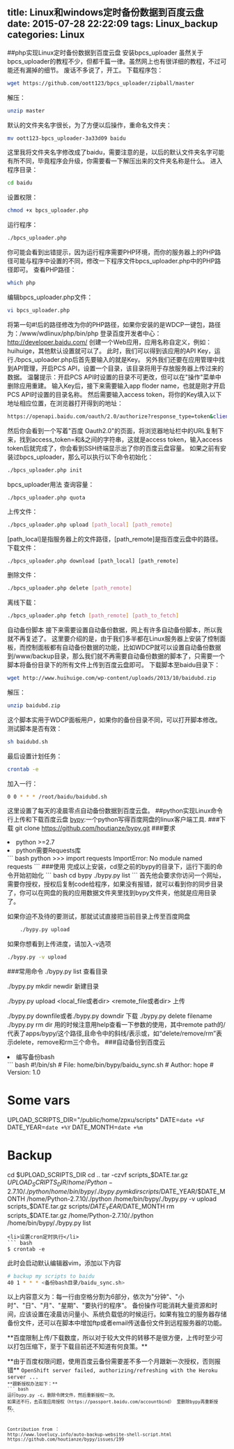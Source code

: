 title: Linux和windows定时备份数据到百度云盘
date: 2015-07-28 22:22:09
tags: Linux_backup
categories: Linux
---
##php实现Linux定时备份数据到百度云盘
安装bpcs_uploader 虽然关于bpcs_uploader的教程不少，但都千篇一律。虽然网上也有很详细的教程，不过可能还有漏掉的细节。
废话不多说了，开工。
下载程序包：
``` bash
wget https://github.com/oott123/bpcs_uploader/zipball/master
```
解压：
``` bash
unzip master
```
默认的文件夹名字很长，为了方便以后操作，重命名文件夹：
``` bash
mv oott123-bpcs_uploader-3a33d09 baidu
```
这里我将文件夹名字修改成了baidu，需要注意的是，以后的默认文件夹名字可能有所不同，毕竟程序会升级，你需要看一下解压出来的文件夹名称是什么。
进入程序目录：
``` bash
cd baidu
```
设置权限：
``` bash
chmod +x bpcs_uploader.php
```
运行程序：
``` bash
./bpcs_uploader.php
```
你可能会看到出错提示，因为运行程序需要PHP环境，而你的服务器上的PHP路径可能与程序中设置的不同，修改一下程序文件bpcs_uploader.php中的PHP路径即可。
查看PHP路径：
``` bash
which php
```
编辑bpcs_uploader.php文件：
``` bash
vi bpcs_uploader.php
```
将第一句#!后的路径修改为你的PHP路径，如果你安装的是WDCP一键包，路径为：/www/wdlinux/php/bin/php
登录百度开发者中心：http://developer.baidu.com/
创建一个Web应用，应用名称自定义，例如：huihuige，其他默认设置就可以了。
此时，我们可以得到该应用的API Key，运行./bpcs_uploader.php后首先要输入的就是Key。
另外我们还要在应用管理中找到API管理，开启PCS API，设置一个目录，该目录将用于存放服务器上传过来的数据。
温馨提示：开启PCS API时设置的目录不可更改，但可以在"操作"菜单中删除应用重建。
输入Key后，接下来需要输入app floder name，也就是刚才开启PCS API时设置的目录名称。
然后需要输入access token，将你的Key填入以下地址相应位置，在浏览器打开得到的地址：
``` bash
https://openapi.baidu.com/oauth/2.0/authorize?response_type=token&client_id=KEY&redirect_uri=oob&scope=netdisk
```
然后你会看到一个写着"百度 Oauth2.0"的页面，将浏览器地址栏中的URL复制下来，找到access_token=和&之间的字符串，这就是access token，输入access token后就完成了，你会看到SSH终端显示出了你的百度云盘容量。
如果之前有安装过bpcs_uploader，那么可以执行以下命令初始化：
``` bash
./bpcs_uploader.php init
```
bpcs_uploader用法 查询容量：
``` bash
./bpcs_uploader.php quota
```
上传文件：
``` bash
./bpcs_uploader.php upload [path_local] [path_remote]
```
[path_local]是指服务器上的文件路径，[path_remote]是指百度云盘中的路径。
下载文件：
```
./bpcs_uploader.php download [path_local] [path_remote]
```
删除文件：
``` bash
./bpcs_uploader.php delete [path_remote]
```
离线下载：
``` bash
./bpcs_uploader.php fetch [path_remote] [path_to_fetch]
```
自动备份脚本 接下来需要设置自动备份数据，网上有许多自动备份脚本，所以我就不再复述了。
这里要介绍的是，由于我们多半都在Linux服务器上安装了控制面板，而控制面板都有自动备份数据的功能，比如WDCP就可以设置自动备份数据到/www/backup目录，那么我们就不再需要自动备份数据的脚本了，只需要一个脚本将备份目录下的所有文件上传到百度云盘即可。
下载脚本至baidu目录下：
``` bash
wget http://www.huihuige.com/wp-content/uploads/2013/10/baidubd.zip
```
解压：
``` bash
unzip baidubd.zip
```
这个脚本实用于WDCP面板用户，如果你的备份目录不同，可以打开脚本修改。
测试脚本是否有效：
``` bash
sh baidubd.sh
``` 
最后设置计划任务：
``` bash
crontab -e
```
加入一行：
``` bash
0 0 * * * /root/baidu/baidubd.sh
```
这里设置了每天的凌晨零点自动备份数据到百度云盘。
##python实现Linux命令行上传和下载百度云盘
<a href="https://github.com/houtianze/bypy" target="_blank">bypy</a>:一个python写得百度网盘的linux客户端工具.
###下载
	git clone https://github.com/houtianze/bypy.git
###要求
<li>python >=2.7</li>
<li>python需要Requests库</li>
``` bash
	python
	>>> import requests
	ImportError: No module named requests
```
###使用
完成以上安装，cd至之前的bypy的目录下，运行下面的命令开始初始化
``` bash	
	cd bypy
	./bypy.py list
```
首先他会要求你访问一个网址，需要你授权，授权后复制code给程序，如果没有报错，就可以看到你的同步目录了，你可以在网盘的我的应用数据文件夹里找到bypy文件夹，他就是应用目录了。

如果你迫不及待的要测试，那就试试直接把当前目录上传至百度网盘
``` bash
	./bypy.py upload
```
如果你想看到上传进度，请加入-v选项
``` bash
./bypy.py -v upload
```
###常用命令
./bypy.py list	查看目录

./bypy.py mkdir newdir	新建目录

./bypy.py upload <local_file或者dir> <remote_file或者dir>	上传

./bypy.py downfile或者./bypy.py downdir	下载
./bypy.py delete filename
./bypy.py rm dir
用的时候注意用help查看一下参数的使用，其中remote path的/代表了apps/bypy/这个路径,且命令中的斜线/表示或，如“delete/remove/rm”表示delete，remove和rm三个命令。
###自动备份到百度云
<li>编写备份bash</li>
``` bash
#!/bin/sh
# File:    home/bin/bypy/baidu_sync.sh
# Author:  hope
# Version: 1.0
 
# Some vars
UPLOAD_SCRIPTS_DIR="/public/home/zpxu/scripts"
DATE=`date +%F`
DATE_YEAR=`date +%Y`
DATE_MONTH=`date +%m`
 
# Backup
cd $UPLOAD_SCRIPTS_DIR
cd ..
tar -czvf  scripts_$DATE.tar.gz $UPLOAD_SCRIPTS_DIR
/home/Python-2.7.10/./python /home/bin/bypy/./bypy.py mkdir scripts/$DATE_YEAR/$DATE_MONTH
/home/Python-2.7.10/./python /home/bin/bypy/./bypy.py -v upload scripts_$DATE.tar.gz scripts/$DATE_YEAR/$DATE_MONTH
rm scripts_$DATE.tar.gz
/home/Python-2.7.10/./python /home/bin/bypy/./bypy.py list
```
<li>设置cron定时执行</li>
``` bash
$ crontab -e
```
此时会启动默认编辑器vim，添加以下内容
``` bash
# backup my scripts to baidu
40 1 * * * <备份bash目录/baidu_sync.sh>
```
以上内容意义为：每一行由空格分割为6部分，依次为"分钟"、"小时"、"日"、"月"、"星期"、"要执行的程序"。
备份操作可能消耗大量资源和时间，应该设置在凌晨访问量小、系统负载低的时候运行。如果有独立的服务器存储备份文件，还可以在脚本中增加ftp或者email传送备份文件到远程服务器的功能。
<p></p>
<i class="fa fa-blind" aria-hidden="true"></i>**百度限制上传/下载数度，所以对于较大文件的转移不是很方便，上传时至少可以打包压缩下，至于下载目前还不知道有何良策。**
<p></p>
<i class="fa fa-sign-language" aria-hidden="true"></i>**由于百度权限问题，使用百度云备份需要差不多一个月跟新一次授权，否则报错**
<code>OpenShift server failed, authorizing/refreshing with the Heroku server ...<code>
**跟新授权办法如下：**
``` bash
运行bypy.py -c，删除令牌文件，然后重新授权一次。
如果还不行，去百度应用授权（https://passport.baidu.com/accountbind） 里删除bypy再重新授权。
```
<p></p>
Contribution from ：
http://www.lovelucy.info/auto-backup-website-shell-script.html
https://github.com/houtianze/bypy/issues/199